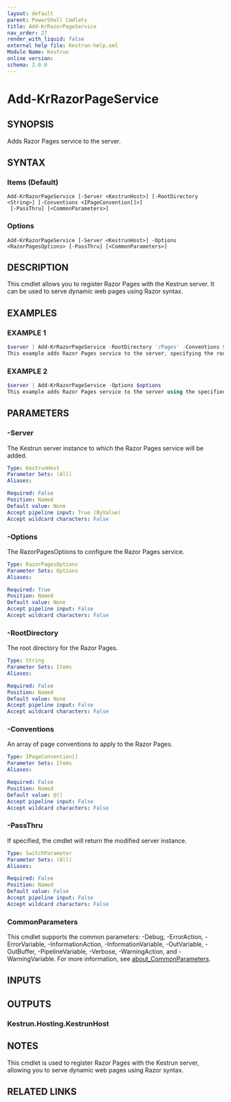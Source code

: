 ```yaml
---
layout: default
parent: PowerShell Cmdlets
title: Add-KrRazorPageService
nav_order: 27
render_with_liquid: false
external help file: Kestrun-help.xml
Module Name: Kestrun
online version:
schema: 2.0.0
---
```


# Add-KrRazorPageService

## SYNOPSIS
Adds Razor Pages service to the server.

## SYNTAX

### Items (Default)
```
Add-KrRazorPageService [-Server <KestrunHost>] [-RootDirectory <String>] [-Conventions <IPageConvention[]>]
 [-PassThru] [<CommonParameters>]
```

### Options
```
Add-KrRazorPageService [-Server <KestrunHost>] -Options <RazorPagesOptions> [-PassThru] [<CommonParameters>]
```

## DESCRIPTION
This cmdlet allows you to register Razor Pages with the Kestrun server.
It can be used to serve dynamic web pages using Razor syntax.

## EXAMPLES

### EXAMPLE 1
```powershell
$server | Add-KrRazorPageService -RootDirectory '/Pages' -Conventions $conventions
This example adds Razor Pages service to the server, specifying the root directory and conventions for the pages.
```

### EXAMPLE 2
```powershell
$server | Add-KrRazorPageService -Options $options
This example adds Razor Pages service to the server using the specified RazorPagesOptions.
```

## PARAMETERS

### -Server
The Kestrun server instance to which the Razor Pages service will be added.

```yaml
Type: KestrunHost
Parameter Sets: (All)
Aliases:

Required: False
Position: Named
Default value: None
Accept pipeline input: True (ByValue)
Accept wildcard characters: False
```

### -Options
The RazorPagesOptions to configure the Razor Pages service.

```yaml
Type: RazorPagesOptions
Parameter Sets: Options
Aliases:

Required: True
Position: Named
Default value: None
Accept pipeline input: False
Accept wildcard characters: False
```

### -RootDirectory
The root directory for the Razor Pages.

```yaml
Type: String
Parameter Sets: Items
Aliases:

Required: False
Position: Named
Default value: None
Accept pipeline input: False
Accept wildcard characters: False
```

### -Conventions
An array of page conventions to apply to the Razor Pages.

```yaml
Type: IPageConvention[]
Parameter Sets: Items
Aliases:

Required: False
Position: Named
Default value: @()
Accept pipeline input: False
Accept wildcard characters: False
```

### -PassThru
If specified, the cmdlet will return the modified server instance.

```yaml
Type: SwitchParameter
Parameter Sets: (All)
Aliases:

Required: False
Position: Named
Default value: False
Accept pipeline input: False
Accept wildcard characters: False
```

### CommonParameters
This cmdlet supports the common parameters: -Debug, -ErrorAction, -ErrorVariable, -InformationAction, -InformationVariable, -OutVariable, -OutBuffer, -PipelineVariable, -Verbose, -WarningAction, and -WarningVariable. For more information, see [about_CommonParameters](http://go.microsoft.com/fwlink/?LinkID=113216).

## INPUTS

## OUTPUTS

### Kestrun.Hosting.KestrunHost
## NOTES
This cmdlet is used to register Razor Pages with the Kestrun server, allowing you to serve dynamic web pages using Razor syntax.

## RELATED LINKS
